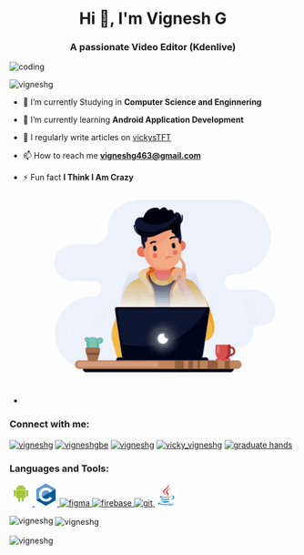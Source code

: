 <h1 align="center">Hi 👋, I'm Vignesh G</h1>
<h3 align="center">A passionate Video Editor (Kdenlive)</h3>
<img aligh="right" alt="coding" width="400" src="https://camo.githubusercontent.com/cae12fddd9d6982901d82580bdf321d81fb299141098ca1c2d4891870827bf17/68747470733a2f2f6d69726f2e6d656469756d2e636f6d2f6d61782f313336302f302a37513379765349765f7430696f4a2d5a2e676966">
<p align="left"> <img src="https://komarev.com/ghpvc/?username=vigneshg&label=Profile%20views&color=0e75b6&style=flat" alt="vigneshg" /> </p>

- 🔭 I’m currently Studying in **Computer Science and Enginnering**

- 🌱 I’m currently learning **Android Application Development**

- 📝 I regularly write articles on [vickysTFT](https://vickystft.blogspot.com)

- 📫 How to reach me **vigneshg463@gmail.com**

- ⚡ Fun fact **I Think I Am Crazy**

- ![](https://github.com/Sweety-Vigneshg/Sweety-Vigneshg/blob/main/gif.gif)

<h3 align="left">Connect with me:</h3>
<p align="left">
<a href="https://dev.to/vigneshg" target="blank"><img align="center" src="https://raw.githubusercontent.com/rahuldkjain/github-profile-readme-generator/master/src/images/icons/Social/devto.svg" alt="vigneshg" height="30" width="40" /></a>
<a href="https://linkedin.com/in/vigneshgbe" target="blank"><img align="center" src="https://raw.githubusercontent.com/rahuldkjain/github-profile-readme-generator/master/src/images/icons/Social/linked-in-alt.svg" alt="vigneshgbe" height="30" width="40" /></a>
<a href="https://kaggle.com/vigneshg" target="blank"><img align="center" src="https://raw.githubusercontent.com/rahuldkjain/github-profile-readme-generator/master/src/images/icons/Social/kaggle.svg" alt="vigneshg" height="30" width="40" /></a>
<a href="https://instagram.com/vicky_vigneshg" target="blank"><img align="center" src="https://raw.githubusercontent.com/rahuldkjain/github-profile-readme-generator/master/src/images/icons/Social/instagram.svg" alt="vicky_vigneshg" height="30" width="40" /></a>
<a href="https://www.youtube.com/c/graduate hands" target="blank"><img align="center" src="https://raw.githubusercontent.com/rahuldkjain/github-profile-readme-generator/master/src/images/icons/Social/youtube.svg" alt="graduate hands" height="30" width="40" /></a>
</p>

<h3 align="left">Languages and Tools:</h3>
<p align="left"> <a href="https://developer.android.com" target="_blank" rel="noreferrer"> <img src="https://raw.githubusercontent.com/devicons/devicon/master/icons/android/android-original-wordmark.svg" alt="android" width="40" height="40"/> </a> <a href="https://www.cprogramming.com/" target="_blank" rel="noreferrer"> <img src="https://raw.githubusercontent.com/devicons/devicon/master/icons/c/c-original.svg" alt="c" width="40" height="40"/> </a> <a href="https://www.figma.com/" target="_blank" rel="noreferrer"> <img src="https://www.vectorlogo.zone/logos/figma/figma-icon.svg" alt="figma" width="40" height="40"/> </a> <a href="https://firebase.google.com/" target="_blank" rel="noreferrer"> <img src="https://www.vectorlogo.zone/logos/firebase/firebase-icon.svg" alt="firebase" width="40" height="40"/> </a> <a href="https://git-scm.com/" target="_blank" rel="noreferrer"> <img src="https://www.vectorlogo.zone/logos/git-scm/git-scm-icon.svg" alt="git" width="40" height="40"/> </a> <a href="https://www.java.com" target="_blank" rel="noreferrer"> <img src="https://raw.githubusercontent.com/devicons/devicon/master/icons/java/java-original.svg" alt="java" width="40" height="40"/> </a> </p>

<p><img align="left" src="https://github-readme-stats.vercel.app/api/top-langs?username=vigneshg&show_icons=true&locale=en&layout=compact" alt="vigneshg" /></p>

<p>&nbsp;<img align="center" src="https://github-readme-stats.vercel.app/api?username=vigneshg&show_icons=true&locale=en" alt="vigneshg" /></p>

<p><img align="center" src="https://github-readme-streak-stats.herokuapp.com/?user=vigneshg&" alt="vigneshg" /></p>
